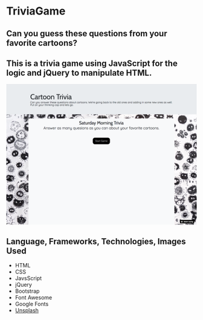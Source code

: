 # TriviaGame
## Can you guess these questions from your favorite cartoons?

This is a trivia game using JavaScript for the logic and jQuery to manipulate HTML. 
---

![Screenprint](assets/images/trivia.png)

## Language, Frameworks, Technologies, Images Used
- HTML
- CSS
- JavsScript
- jQuery
- Bootstrap
- Font Awesome
- Google Fonts
- [Unsplash](https://unsplash.com/@ninjason?utm_medium=referral&utm_campaign=photographer-credit&utm_content=creditBadge)

# 





